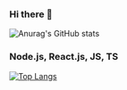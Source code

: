 ### Hi there 👋

![Anurag's GitHub stats](https://github-readme-stats.vercel.app/api?username=andrekubotsu&show_icons=true)

<!--
**andrekubotsu/andrekubotsu** is a ✨ _special_ ✨ repository because its `README.md` (this file) appears on your GitHub profile.

Here are some ideas to get you started:

- 🔭 I’m currently working on ...
- 🌱 I’m currently learning ...
- 👯 I’m looking to collaborate on ...
- 🤔 I’m looking for help with ...
- 💬 Ask me about ...
- 📫 How to reach me: ...
- 😄 Pronouns: ...
- ⚡ Fun fact: ...
-->

### Node.js, React.js, JS, TS

[![Top Langs](https://github-readme-stats.vercel.app/api/top-langs/?username=andrekubotsu&langs_count=5)](https://github.com/anuraghazra/github-readme-stats)
